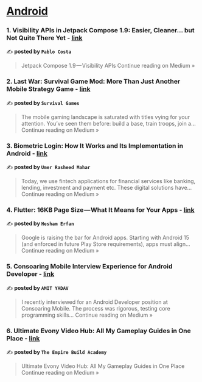
<h1><a href=https://medium.com/tag/android/recommended target="_blank" rel="noopener noreferrer">Android</a></h1>
<h3>1. Visibility APIs in Jetpack Compose 1.9: Easier, Cleaner… but Not Quite There Yet - <a href="https://medium.com/@sotti/visibility-apis-in-jetpack-compose-1-9-easier-cleaner-but-not-quite-there-yet-9bbfdb60bd6b?source=rss------android-5" target="_blank" rel="noopener noreferrer">link</a></h3>

✍️ **posted by `Pablo Costa`**

<blockquote>Jetpack Compose 1.9 — Visibility APIs
Continue reading on Medium »</blockquote>

<h3>2. Last War: Survival Game Mod: More Than Just Another Mobile Strategy Game - <a href="https://medium.com/@nassimkh500/last-war-survival-game-mod-more-than-just-another-mobile-strategy-game-06d1abff9c07?source=rss------android-5" target="_blank" rel="noopener noreferrer">link</a></h3>

✍️ **posted by `Survival Games`**

<blockquote>The mobile gaming landscape is saturated with titles vying for your attention. You’ve seen them before: build a base, train troops, join a…
Continue reading on Medium »</blockquote>

<h3>3. Biometric Login: How It Works and Its Implementation in Android - <a href="https://medium.com/@umerrasheedmahar/biometric-login-how-it-works-and-its-implementation-in-android-114b53e83afd?source=rss------android-5" target="_blank" rel="noopener noreferrer">link</a></h3>

✍️ **posted by `Umer Rasheed Mahar`**

<blockquote>Today, we use fintech applications for financial services like banking, lending, investment and payment etc. These digital solutions have…
Continue reading on Medium »</blockquote>

<h3>4. Flutter: 16KB Page Size — What It Means for Your Apps - <a href="https://medium.com/@heshamerfan97/flutter-16kb-page-size-what-it-means-for-your-apps-022e7e831232?source=rss------android-5" target="_blank" rel="noopener noreferrer">link</a></h3>

✍️ **posted by `Hesham Erfan`**

<blockquote>Google is raising the bar for Android apps. Starting with Android 15 (and enforced in future Play Store requirements), apps must align…
Continue reading on Medium »</blockquote>

<h3>5. Consoaring Mobile Interview Experience for Android Developer - <a href="https://amit-engineer.medium.com/consoaring-mobile-interview-experience-for-android-developer-18df3182d96a?source=rss------android-5" target="_blank" rel="noopener noreferrer">link</a></h3>

✍️ **posted by `AMIT YADAV`**

<blockquote>I recently interviewed for an Android Developer position at Consoaring Mobile. The process was rigorous, testing core programming skills…
Continue reading on Medium »</blockquote>

<h3>6. Ultimate Evony Video Hub: All My Gameplay Guides in One Place - <a href="https://medium.com/@favian_the_wise_man/ultimate-evony-video-hub-all-my-gameplay-guides-in-one-place-99315ac5081a?source=rss------android-5" target="_blank" rel="noopener noreferrer">link</a></h3>

✍️ **posted by `The Empire Build Academy`**

<blockquote>Ultimate Evony Video Hub: All My Gameplay Guides in One Place
Continue reading on Medium »</blockquote>

